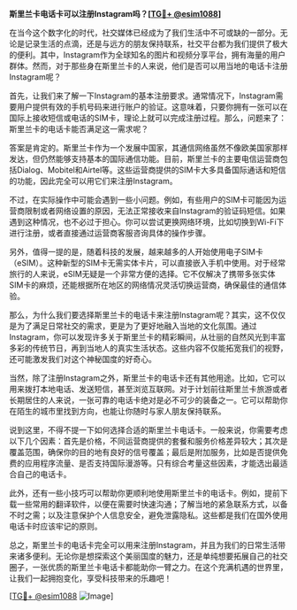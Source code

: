 **斯里兰卡电话卡可以注册Instagram吗？[[TG💪+ @esim1088](https://t.me/s/esim1088)]**

在当今这个数字化的时代，社交媒体已经成为了我们生活中不可或缺的一部分。无论是记录生活的点滴，还是与远方的朋友保持联系，社交平台都为我们提供了极大的便利。其中，Instagram作为全球知名的图片和视频分享平台，拥有海量的用户群体。然而，对于那些身在斯里兰卡的人来说，他们是否可以用当地的电话卡注册Instagram呢？

首先，让我们来了解一下Instagram的基本注册要求。通常情况下，Instagram需要用户提供有效的手机号码来进行账户的验证。这意味着，只要你拥有一张可以在国际上接收短信或电话的SIM卡，理论上就可以完成注册过程。那么，问题来了：斯里兰卡的电话卡能否满足这一需求呢？

答案是肯定的。斯里兰卡作为一个发展中国家，其通信网络虽然不像欧美国家那样发达，但仍然能够支持基本的国际通信功能。目前，斯里兰卡的主要电信运营商包括Dialog、Mobitel和Airtel等。这些运营商提供的SIM卡大多具备国际通话和短信的功能，因此完全可以用它们来注册Instagram。

不过，在实际操作中可能会遇到一些小问题。例如，有些用户的SIM卡可能因为运营商限制或者网络设置的原因，无法正常接收来自Instagram的验证码短信。如果遇到这种情况，也不必过于担心。你可以尝试更换网络环境，比如切换到Wi-Fi下进行注册，或者直接通过运营商客服咨询具体的操作步骤。

另外，值得一提的是，随着科技的发展，越来越多的人开始使用电子SIM卡（eSIM）。这种新型的SIM卡无需实体卡片，可以直接嵌入手机中使用。对于经常旅行的人来说，eSIM无疑是一个非常方便的选择。它不仅解决了携带多张实体SIM卡的麻烦，还能根据所在地区的网络情况灵活切换运营商，确保最佳的通信体验。

那么，为什么我们要选择斯里兰卡的电话卡来注册Instagram呢？其实，这不仅仅是为了满足日常社交的需求，更是为了更好地融入当地的文化氛围。通过Instagram，你可以发现许多关于斯里兰卡的精彩瞬间，从壮丽的自然风光到丰富多彩的传统节日，再到当地人的真实生活状态。这些内容不仅能拓宽我们的视野，还可能激发我们对这个神秘国度的好奇心。

当然，除了注册Instagram之外，斯里兰卡的电话卡还有其他用途。比如，它可以用来拨打本地电话、发送短信，甚至浏览互联网。对于计划前往斯里兰卡旅游或者长期居住的人来说，一张可靠的电话卡绝对是必不可少的装备之一。它可以帮助你在陌生的城市里找到方向，也能让你随时与家人朋友保持联系。

说到这里，不得不提一下如何选择合适的斯里兰卡电话卡。一般来说，你需要考虑以下几个因素：首先是价格，不同运营商提供的套餐和服务价格差异较大；其次是覆盖范围，确保你的目的地有良好的信号覆盖；最后是附加服务，比如是否提供免费的应用程序流量、是否支持国际漫游等。只有综合考量这些因素，才能选出最适合自己的电话卡。

此外，还有一些小技巧可以帮助你更顺利地使用斯里兰卡的电话卡。例如，提前下载一些常用的翻译软件，以便在需要时快速沟通；了解当地的紧急联系方式，以备不时之需；以及注意保护个人信息安全，避免泄露隐私。这些都是我们在国外使用电话卡时应该牢记的原则。

总之，斯里兰卡的电话卡完全可以用来注册Instagram，并且为我们的日常生活带来诸多便利。无论你是想探索这个美丽国度的魅力，还是单纯想要拓展自己的社交圈子，一张优质的斯里兰卡电话卡都能助你一臂之力。在这个充满机遇的世界里，让我们一起拥抱变化，享受科技带来的乐趣吧！

[[TG💪+ @esim1088](https://t.me/s/esim1088) ![Image](https://i.postimg.cc/4NQfJmqS/Snipaste-2025-05-13-00-14-12.png)]